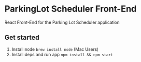 # ParkingLot Scheduler Front-End

React Front-End for the Parking Lot Scheduler application

## Get started

1. Install node `brew install node` (Mac Users)
2. Install deps and run app `npm install && npm start`
